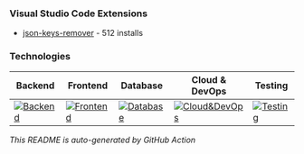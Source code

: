 ### Visual Studio Code Extensions
- [json-keys-remover](https://marketplace.visualstudio.com/items?itemName=muneeb706.json-keys-remover) -  512 installs
### Technologies

| Backend  | Frontend | Database | Cloud & DevOps | Testing |
| ------------- | ------------- | ------------- | ------------- | ------------- |
|[![Backend](https://skillicons.dev/icons?i=py,django,java,spring&theme=light)](https://skillicons.dev)|[![Frontend](https://skillicons.dev/icons?i=js,ts,react,vite&theme=light)](https://skillicons.dev)|[![Database](https://skillicons.dev/icons?i=postgres,mongodb&theme=light)](https://skillicons.dev)|[![Cloud&DevOps](https://skillicons.dev/icons?i=aws,docker&theme=light)](https://skillicons.dev)|[![Testing](https://skillicons.dev/icons?i=selenium,cypress&theme=light)](https://skillicons.dev)|


*This README is auto-generated by GitHub Action*
